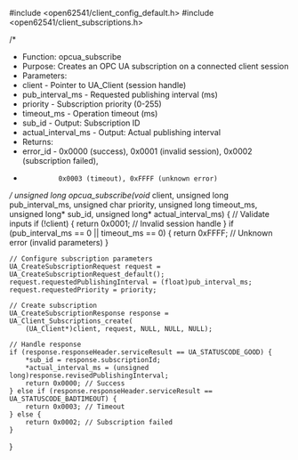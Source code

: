 #include <open62541/client_config_default.h>
#include <open62541/client_subscriptions.h>

/*
 * Function: opcua_subscribe
 * Purpose: Creates an OPC UA subscription on a connected client session
 * Parameters:
 *   client           - Pointer to UA_Client (session handle)
 *   pub_interval_ms  - Requested publishing interval (ms)
 *   priority         - Subscription priority (0-255)
 *   timeout_ms       - Operation timeout (ms)
 *   sub_id           - Output: Subscription ID
 *   actual_interval_ms - Output: Actual publishing interval
 * Returns:
 *   error_id - 0x0000 (success), 0x0001 (invalid session), 0x0002 (subscription failed),
 *              0x0003 (timeout), 0xFFFF (unknown error)
 */
unsigned long opcua_subscribe(void* client, unsigned long pub_interval_ms, unsigned char priority,
                             unsigned long timeout_ms, unsigned long* sub_id,
                             unsigned long* actual_interval_ms) {
    // Validate inputs
    if (!client) {
        return 0x0001; // Invalid session handle
    }
    if (pub_interval_ms == 0 || timeout_ms == 0) {
        return 0xFFFF; // Unknown error (invalid parameters)
    }

    // Configure subscription parameters
    UA_CreateSubscriptionRequest request = UA_CreateSubscriptionRequest_default();
    request.requestedPublishingInterval = (float)pub_interval_ms;
    request.requestedPriority = priority;

    // Create subscription
    UA_CreateSubscriptionResponse response = UA_Client_Subscriptions_create(
        (UA_Client*)client, request, NULL, NULL, NULL);

    // Handle response
    if (response.responseHeader.serviceResult == UA_STATUSCODE_GOOD) {
        *sub_id = response.subscriptionId;
        *actual_interval_ms = (unsigned long)response.revisedPublishingInterval;
        return 0x0000; // Success
    } else if (response.responseHeader.serviceResult == UA_STATUSCODE_BADTIMEOUT) {
        return 0x0003; // Timeout
    } else {
        return 0x0002; // Subscription failed
    }
}
